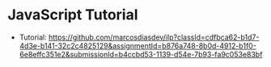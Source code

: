 # JavaScript Tutorial
- Tutorial: https://github.com/marcosdiasdev/ilp?classId=cdfbca62-b1d7-4d3e-b141-32c2c4825129&assignmentId=b876a748-8b0d-4912-b1f0-6e8effc351e2&submissionId=b4ccbd53-1139-d54e-7b93-fa9c053e83bf

